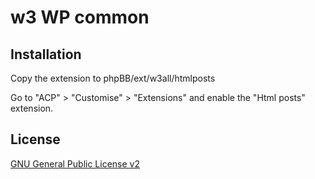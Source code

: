 # w3 WP common

## Installation

Copy the extension to phpBB/ext/w3all/htmlposts

Go to "ACP" > "Customise" > "Extensions" and enable the "Html posts" extension.

## License

[GNU General Public License v2](license.txt)
